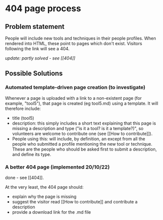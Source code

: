 # 404 page process

## Problem statement

People will include new tools and techniques in their people profiles. When rendered into HTML, these point to pages which don't exist. Visitors following the link will see a 404.

*update: partly solved - see [[404]]*

## Possible Solutions 

### Automated template-driven page creation (to investigate)

Whenever a page is uploaded with a link to a non-existent page (for example, "tool5"), that page is created (eg tool5.md) using a template. It will therefore include:

* title (tool5)
* description: this simply includes a short text explaining that this page is missing a description and type ("is it a tool? is it a template?)", so volunteers are welcome to contribute one (see [[How to contribute]]).
* People using this: will include, by definition, an except from all the people who submitted a profile mentioning the new tool or technique. These are the people who should be asked first to submit a description, and define its type.

### A better 404 page (implemented 20/10/22)

done - see [[404]].

At the very least, the 404 page should:
* explain why the page is missing 
* suggest the visitor read [[How to contribute]] and contribute a description
* provide a download link for the .md file
